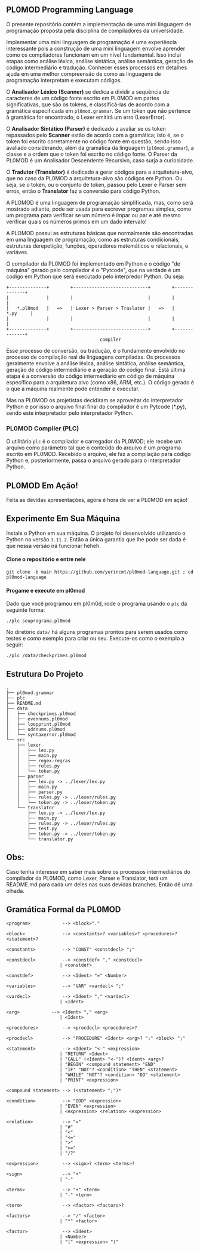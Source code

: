 ## PL0MOD Programming Language

O presente repositório contém a implementação de uma mini linguagem de programação proposta pela disciplina de compiladores da universidade.

Implementar uma mini linguagem de programação é uma experiência interessante pois a construção de uma mini linguagem envolve aprender como os compiladores funcionam em um nível fundamental. Isso inclui etapas como análise léxica, análise sintática, análise semântica, geração de código intermediário e tradução. Conhecer esses processos em detalhes 
ajuda em uma melhor compreensão de como as linguagens de programação interpretam e executam códigos.

O **Analisador Léxico (Scanner)** se dedica a dividir a sequência de caracteres de um código fonte escrito em PL0MOD em partes significativas, que são os tokens, e classificá-las de acordo com a grámática especificada em `pl0mod.grammar`. Se um token que não pertence à gramática for encontrado, o Lexer emitirá um erro (LexerError).

O **Analisador Sintático (Parser)** é dedicado a avaliar se os token repassados pelo **Scanner** estão de acordo com a gramática; isto é, se o token foi escrito corretamente no código fonte em questão, sendo isso avaliado considerando, além da gramática da linguagem  (`pl0mod.grammar`), a classe e a ordem que o token foi escrito no código fonte. O Parser da PL0MOD é um Analisador Descendente Recursivo, caso surja a curiosidade.

O **Tradutor (Translator)** é dedicado a gerar códigos para a arquitetura-alvo, que no caso da PL0MOD a arquitetura-alvo são códigos em Python. Ou seja, se o token, ou o conjunto de token, passou pelo Lexer e Parser sem erros, então o **Translator** faz a conversão para código Python.

A PLOMOD é uma linguagem de programação simplificada, mas, como será mostrado adiante, pode ser usada para escrever programas simples, como um programa para verificar se um número é ímpar ou par e até mesmo verificar quais os números primos em um dado intervalo!

A PLOMOD possui as estruturas básicas que normalmente são encontradas em uma linguagem de programação, como as estruturas condicionais, estruturas derepetição, funções, operadores matemáticos e relacionais, e variáves.

O compilador da PL0MOD foi implementado em Python e o código "de máquina" gerado pelo compilador é o "Pytcode", que na verdade é um código em Python que será executado pelo interpredor Python. Ou seja:

    +--------------+        +----------------------------+        +--------------+
    |              |        |                            |        |              |
    |   *.pl0mod   |   =>   | Lexer > Parser > Traslator |   =>   |     *.py     |
    |              |        |                            |        |              |
    +--------------+        +----------------------------+        +--------------+
                                       compiler

Esse processo de conversão, ou tradução, é o fundamento envolvido no processo de compilação real de linguagens compiladas. Os processos geralmente envolve a análise léxica, análise sintática, análise semântica, geração de código intermediário e a geração do código final. Está última etapa é a conversão do código intermediário em código de máquina específico para a arquitetura alvo (como x86, ARM, etc.). O código gerado é o que a máquina realmente pode entender e executar.

Mas na PL0MOD os projetistas decidiram se aproveitar do interpretador Python e por isso o arquivo final final do compilador é um Pytcode (*.py), sendo este interpretador pelo interpretador Python.


### PL0MOD Compiler (PLC)

O utilitário `plc` é o compilador e carregador da PL0MOD; ele recebe um arquivo como parâmetro tal que o conteúdo do arquivo é um programa escrito em PL0MOD. Recebido o arquivo, ele faz a compilação para código Python e, posteriormente, passa o arquivo gerado para o interpretador Python.


## PL0MOD Em Ação!

Feita as devidas apresentações, agora é hora de ver a PL0MOD em ação!



## Experimente Em Sua Máquina

Instale o Python em sua máquina. O projeto foi desenvolvido utilizando o Python na versão `3.11.2`. Então a única garantia que lhe pode ser dada é que nessa versão irá funcionar heheh.


#### Clone o repositório e entre nele

    git clone -b main https://github.com/yurincmt/pl0mod-language.git ; cd pl0mod-language


#### Progame e execute em pl0mod

Dado que você programou em pl0m0d, rode o programa usando o `plc` da seguinte forma:

    ./plc seuprograma.pl0mod

No diretório `data/` há alguns programas prontos para serem usados como testes e como exemplo para criar ou seu. Execute-os como o exemplo a seguir:

    ./plc /data/checkprimes.pl0mod


## Estrutura Do Projeto

    .
    ├── pl0mod.grammar
    ├── plc
    ├── README.md
    ├── data
    │   ├── checkprimes.pl0mod
    │   ├── evennums.pl0mod
    │   ├── loopprint.pl0mod
    │   ├── oddnums.pl0mod
    │   └── syntaxerror.pl0mod
    └── src
        ├── lexer
        │   ├── lex.py
        │   ├── main.py
        │   ├── regex-regras
        │   ├── rules.py
        │   └── token.py
        ├── parser
        │   ├── lex.py -> ../lexer/lex.py
        │   ├── main.py
        │   ├── parser.py
        │   ├── rules.py -> ../lexer/rules.py
        │   └── token.py -> ../lexer/token.py
        └── translator
            ├── lex.py -> ../lexer/lex.py
            ├── main.py
            ├── rules.py -> ../lexer/rules.py
            ├── test.py
            ├── token.py -> ../lexer/token.py
            └── translator.py


## Obs:

Caso tenha interesse em saber mais sobre os processos intermediários do compilador da PL0MOD, como Lexer, Parser e Translator, terá um README.md para cada um deles nas suas devidas branches. Então dê uma olhada.


## Gramática Formal da PL0MOD


    <program>            --> <block>"."

    <block>              --> <constants>? <variables>? <procedures>? <statement>?

    <constants>          --> "CONST" <constdecl> ";"

    <constdecl>          --> <constdef> "," <constdecl>
                        | <constdef>

    <constdef>           --> <Ident> "=" <Number>

    <variables>          --> "VAR" <vardecl> ";"

    <vardecl>            --> <Ident> "," <vardecl>
                        | <Ident>

    <arg>            --> <Ident> "," <arg>
                        | <Ident>

    <procedures>         --> <procdecl> <procedures>?

    <procdecl>           --> "PROCEDURE" <Ident> <arg>? ";" <block> ";"

    <statement>          --> <Ident> "<-" <expression>
                        | "RETURN" <Ident>
                        | "CALL" (<Ident> "<-")? <Ident> <arg>?
                        | "BEGIN" <compound statement> "END"
                        | "IF" "NOT"? <condition> "THEN" <statement>
                        | "WHILE" "NOT"? <condition> "DO" <statement>
                        | "PRINT" <expression>

    <compound statement> --> (<statement> ";")*

    <condition>          --> "ODD" <expression>
                        | "EVEN" <expression>
                        | <expression> <relation> <expression>

    <relation>           --> "="
                        | "#"
                        | "<"
                        | "<="
                        | ">"
                        | ">="
                        | "/?"

    <expression>         --> <sign>? <term> <terms>?

    <sign>               --> "+"
                        | "-"

    <terms>              --> "+" <term>
                        | "-" <term>

    <term>               --> <factor> <factors>?

    <factors>            --> "/" <factor>
                        | "*" <factor>

    <factor>             --> <Ident>
                        | <Number>
                        | "(" <expression> ")"